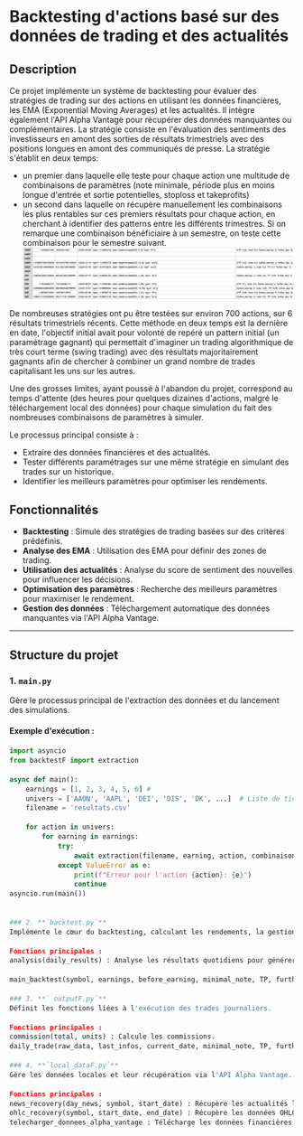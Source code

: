# Backtesting d'actions basé sur des données de trading et des actualités

## Description
Ce projet implémente un système de backtesting pour évaluer des stratégies de trading sur des actions en utilisant les données financières, les EMA (Exponential Moving Averages) et les actualités. Il intègre également l'API Alpha Vantage pour récupérer des données manquantes ou complémentaires.
La stratégie consiste en l'évaluation des sentiments des investisseurs en amont des sorties de résultats trimestriels avec des positions longues en amont des communiqués de presse.
La stratégie s'établit en deux temps: 
- un premier dans laquelle elle teste pour chaque action une multitude de combinaisons de paramètres (note minimale, période plus en moins longue d'entrée et sortie potentielles, stoploss et takeprofits)
- un second dans laquelle on récupère manuellement les combinaisons les plus rentables sur ces premiers résultats pour chaque action, en cherchant à identifier des patterns entre les différents trimestres. Si on remarque une combinaison bénéficiaire à un semestre, on teste cette combinaison pour le semestre suivant.
![Exemple résutlats](ex_results.png)

De nombreuses stratégies ont pu être testées sur environ 700 actions, sur 6 résultats trimestriels récents. Cette méthode en deux temps est la dernière en date, l'objectif initial avait pour volonté de repéré un pattern initial (un paramétrage gagnant) qui permettait d'imaginer un trading algorithmique de très court terme (swing trading) avec des résultats majoritairement gagnants afin de chercher à combiner un grand nombre de trades capitalisant les uns sur les autres.

Une des grosses limites, ayant poussé à l'abandon du projet, correspond au temps d'attente (des heures pour quelques dizaines d'actions, malgré le téléchargement local des données) pour chaque simulation du fait des nombreuses combinaisons de paramètres à simuler. 

Le processus principal consiste à :
- Extraire des données financières et des actualités.
- Tester différents paramétrages sur une même stratégie en simulant des trades sur un historique. 
- Identifier les meilleurs paramètres pour optimiser les rendements.

## Fonctionnalités
- **Backtesting** : Simule des stratégies de trading basées sur des critères prédéfinis.
- **Analyse des EMA** : Utilisation des EMA pour définir des zones de trading.
- **Utilisation des actualités** : Analyse du score de sentiment des nouvelles pour influencer les décisions.
- **Optimisation des paramètres** : Recherche des meilleurs paramètres pour maximiser le rendement.
- **Gestion des données** : Téléchargement automatique des données manquantes via l'API Alpha Vantage.

---

## Structure du projet

### 1. **`main.py`**
Gère le processus principal de l'extraction des données et du lancement des simulations.

#### Exemple d'exécution :
```python
import asyncio
from backtestF import extraction

async def main():
    earnings = [1, 2, 3, 4, 5, 6] #
    univers = ['AAON', 'AAPL', 'DEI', 'DIS', 'DK', ...]  # Liste de tickers
    filename = 'resultats.csv'

    for action in univers:
        for earning in earnings:
            try:
                await extraction(filename, earning, action, combinaison=None)
            except ValueError as e:
                print(f"Erreur pour l'action {action}: {e}")
                continue
asyncio.run(main())


### 2. **`backtest.py`**
Implémente le cœur du backtesting, calculant les rendements, la gestion des positions, et l'analyse des résultats.

Fonctions principales :
analysis(daily_results) : Analyse les résultats quotidiens pour générer un rapport global.

main_backtest(symbol, earnings, before_earning, minimal_note, TP, further_day, backtest) : Simule les trades sur une période donnée en fonction des paramètres.

### 3. **` outputF.py`**
Définit les fonctions liées à l'exécution des trades journaliers.

Fonctions principales :
commission(total, units) : Calcule les commissions.
daily_trade(raw_data, last_infos, current_date, minimal_note, TP, further_day) : Simule l'exécution d'un trade quotidien basé sur les conditions définies.

### 4. **`local_dataF.py`**
Gère les données locales et leur récupération via l'API Alpha Vantage.

Fonctions principales :
news_recovery(day_news, symbol, start_date) : Récupère les actualités liées à un ticker pour une date donnée.
ohlc_recovery(symbol, start_date, end_date) : Récupère les données OHLC pour une période donnée.
telecharger_donnees_alpha_vantage : Télécharge les données financières à partir d'Alpha Vantage.
